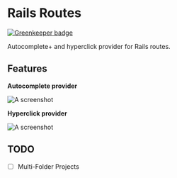 # Rails Routes

[![Greenkeeper badge](https://badges.greenkeeper.io/aki77/atom-rails-routes.svg)](https://greenkeeper.io/)

Autocomplete+ and hyperclick provider for Rails routes.

## Features

**Autocomplete provider**

![A screenshot](https://i.gyazo.com/eccb9bb0c08a6da76a66fe3cbcb57416.gif)

**Hyperclick provider**

![A screenshot](https://i.gyazo.com/a5067e4fc9cec1f50253d0df12a2f17c.gif)

## TODO

- [ ] Multi-Folder Projects

